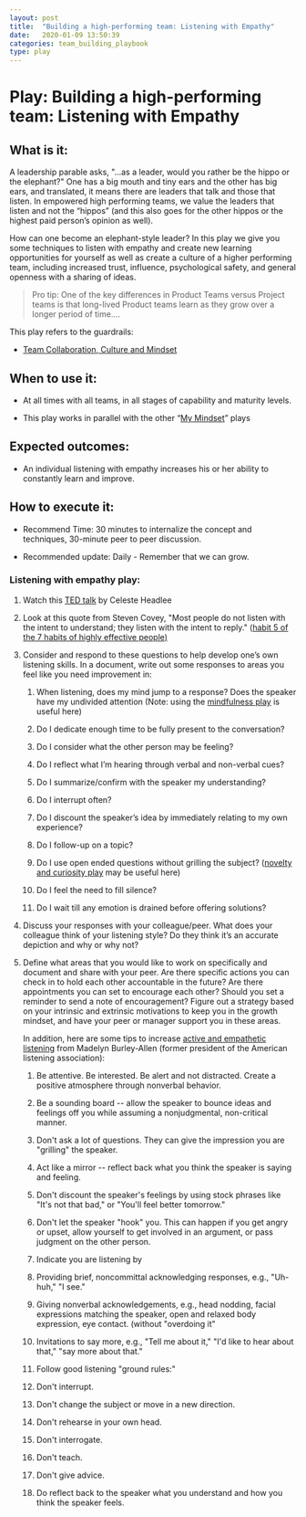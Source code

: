 ```yaml
---
layout: post
title:  "Building a high-performing team: Listening with Empathy"
date:   2020-01-09 13:50:39
categories: team_building_playbook
type: play
---
```


Play: Building a high-performing team: Listening with Empathy
=============================================================

What is it:
-----------

A leadership parable asks, "...as a leader, would you rather be the hippo or the
elephant?" One has a big mouth and tiny ears and the other has big ears, and
translated, it means there are leaders that talk and those that listen. In
empowered high performing teams, we value the leaders that listen and not the
“hippos” (and this also goes for the other hippos or the highest paid person’s
opinion as well).

How can one become an elephant-style leader? In this play we give you some
techniques to listen with empathy and create new learning opportunities for
yourself as well as create a culture of a higher performing team, including
increased trust, influence, psychological safety, and general openness with a
sharing of ideas.

>   Pro tip: One of the key differences in Product Teams versus Project teams is
>   that long-lived Product teams learn as they grow over a longer period of
>   time….

This play refers to the guardrails:

-   [Team Collaboration, Culture and
    Mindset](https://wiki.wdf.sap.corp/wiki/display/agiletrans/Team+collaboration%2C+culture+and+mindset)

When to use it:
---------------

-   At all times with all teams, in all stages of capability and maturity
    levels.

-   This play works in parallel with the other “[My
    Mindset](https://github.wdf.sap.corp/IT-Agile-DevOps-CC/Playbooks/tree/master/AgilePlaybook/Building_a_team/My%20Mindset)”
    plays

Expected outcomes:
------------------

-   An individual listening with empathy increases his or her ability to
    constantly learn and improve.

How to execute it:
------------------

-   Recommend Time: 30 minutes to internalize the concept and techniques,
    30-minute peer to peer discussion.

-   Recommended update: Daily - Remember that we can grow.

### Listening with empathy play:

1.  Watch this [TED
    talk](https://www.ted.com/talks/celeste_headlee_10_ways_to_have_a_better_conversation?language=en)
    by Celeste Headlee

2.  Look at this quote from Steven Covey, "Most people do not listen with the
    intent to understand; they listen with the intent to reply." ([habit 5 of
    the 7 habits of highly effective
    people)](https://www.franklincovey.com/the-7-habits/habit-5.html)

3.  Consider and respond to these questions to help develop one’s own listening
    skills. In a document, write out some responses to areas you feel like you
    need improvement in:

    1.  When listening, does my mind jump to a response? Does the speaker have
        my undivided attention (Note: using the [mindfulness
        play](https://github.wdf.sap.corp/IT-Agile-DevOps-CC/Playbooks/blob/master/AgilePlaybook/Building_a_team/My%20Mindset/Mindfulness.md)
        is useful here)

    2.  Do I dedicate enough time to be fully present to the conversation?

    3.  Do I consider what the other person may be feeling?

    4.  Do I reflect what I’m hearing through verbal and non-verbal cues?

    5.  Do I summarize/confirm with the speaker my understanding?

    6.  Do I interrupt often?

    7.  Do I discount the speaker’s idea by immediately relating to my own
        experience?

    8.  Do I follow-up on a topic?

    9.  Do I use open ended questions without grilling the subject? ([novelty
        and curiosity
        play](https://github.wdf.sap.corp/IT-Agile-DevOps-CC/Playbooks/blob/master/AgilePlaybook/Building_a_team/My%20Mindset/novelty_curosity.md)
        may be useful here)

    10. Do I feel the need to fill silence?

    11. Do I wait till any emotion is drained before offering solutions?

4.  Discuss your responses with your colleague/peer. What does your colleague
    think of your listening style? Do they think it’s an accurate depiction and
    why or why not?

5.  Define what areas that you would like to work on specifically and document
    and share with your peer. Are there specific actions you can check in to
    hold each other accountable in the future? Are there appointments you can
    set to encourage each other? Should you set a reminder to send a note of
    encouragement? Figure out a strategy based on your intrinsic and extrinsic
    motivations to keep you in the growth mindset, and have your peer or manager
    support you in these areas.

    In addition, here are some tips to increase [active and empathetic
    listening](https://www.beyondintractability.org/essay/empathic_listening)
    from Madelyn Burley-Allen (former president of the American listening
    association):

    1.  Be attentive. Be interested. Be alert and not distracted. Create a
        positive atmosphere through nonverbal behavior.

    2.  Be a sounding board -- allow the speaker to bounce ideas and feelings
        off you while assuming a nonjudgmental, non-critical manner.

    3.  Don't ask a lot of questions. They can give the impression you are
        "grilling" the speaker.

    4.  Act like a mirror -- reflect back what you think the speaker is saying
        and feeling.

    5.  Don't discount the speaker's feelings by using stock phrases like "It's
        not that bad," or "You'll feel better tomorrow."

    6.  Don't let the speaker "hook" you. This can happen if you get angry or
        upset, allow yourself to get involved in an argument, or pass judgment
        on the other person.

    7.  Indicate you are listening by

    8.  Providing brief, noncommittal acknowledging responses, e.g., "Uh-huh,"
        "I see."

    9.  Giving nonverbal acknowledgements, e.g., head nodding, facial
        expressions matching the speaker, open and relaxed body expression, eye
        contact. (without "overdoing it"

    10. Invitations to say more, e.g., "Tell me about it," "I'd like to hear
        about that," "say more about that."

    11. Follow good listening "ground rules:"

    12. Don't interrupt.

    13. Don't change the subject or move in a new direction.

    14. Don't rehearse in your own head.

    15. Don't interrogate.

    16. Don't teach.

    17. Don't give advice.

    18. Do reflect back to the speaker what you understand and how you think the
        speaker feels.
